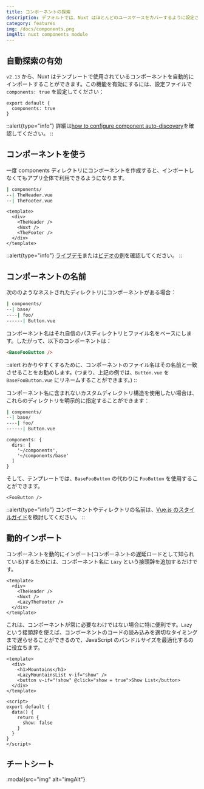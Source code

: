 ```yaml
---
title: コンポーネントの探索
description: デフォルトでは、Nuxt はほとんどのユースケースをカバーするように設定されています。このデフォルトの設定は、nuxt.config.js ファイルで上書きすることができます。
category: features
img: /docs/components.png
imgAlt: nuxt components module
---
```


## 自動探索の有効

`v2.13` から、Nuxt はテンプレートで使用されているコンポーネントを自動的にインポートすることができます。この機能を有効にするには、設定ファイルで `components: true` を設定してください：

```js{}[nuxt.config.js]
export default {
  components: true
}
```

::alert{type="info"}
詳細は[how to configure component auto-discovery](/docs/configuration-glossary/configuration-components#advanced)を確認してください。
::

## コンポーネントを使う

一度 components ディレクトリにコンポーネントを作成すると、インポートしなくてもアプリ全体で利用できるようになります。

```bash
| components/
--| TheHeader.vue
--| TheFooter.vue
```

```html{}[layouts/default.vue]
<template>
  <div>
    <TheHeader />
    <Nuxt />
    <TheFooter />
  </div>
</template>
```

::alert{type="info"}
[ライブデモ](https://codesandbox.io/s/nuxt-components-cou9k)または[ビデオの例](https://www.youtube.com/watch?v=lQ8OBrgVVr8)を確認してください。
::

## コンポーネントの名前

次ののようなネストされたディレクトリにコンポーネントがある場合：

```bash
| components/
--| base/
----| foo/
------| Button.vue
```

コンポーネント名はそれ自信のパスディレクトリとファイル名をベースにします。したがって、以下のコンポーネントは：

```html
<BaseFooButton />
```

::alert
わかりやすくするために、コンポーネントのファイル名はその名前と一致させることをお勧めします。(つまり、上記の例では、`Button.vue` を `BaseFooButton.vue` にリネームすることができます。)
::

コンポーネント名に含まれないカスタムディレクトリ構造を使用したい場合は、これらのディレクトリを明示的に指定することができます：

```bash
| components/
--| base/
----| foo/
------| Button.vue
```

```bash{}[nuxt.config.js]
components: {
  dirs: [
    '~/components',
    '~/components/base'
  ]
}
```

そして、テンプレートでは、`BaseFooButton` の代わりに `FooButton` を使用することができます。

```html{}[pages/index.vue]
<FooButton />
```

::alert{type="info"}
コンポーネントやディレクトリの名前は、[Vue.js のスタイルガイド](https://vuejs.org/v2/style-guide/)を検討してください。
::

## 動的インポート

コンポーネントを動的にインポート(コンポーネントの遅延ロードとして知られている)するためには、コンポーネント名に `Lazy` という接頭辞を追加するだけです。

```html{}[layouts/default.vue]
<template>
  <div>
    <TheHeader />
    <Nuxt />
    <LazyTheFooter />
  </div>
</template>
```

これは、コンポーネントが常に必要なわけではない場合に特に便利です。`Lazy` という接頭辞を使えば、コンポーネントのコードの読み込みを適切なタイミングまで遅らせることができるので、JavaScript のバンドルサイズを最適化するのに役立ちます。

```html{}[pages/index.vue]
<template>
  <div>
    <h1>Mountains</h1>
    <LazyMountainsList v-if="show" />
    <button v-if="!show" @click="show = true">Show List</button>
  </div>
</template>

<script>
export default {
  data() {
    return {
      show: false
    }
  }
}
</script>
```

## チートシート

:modal{src="img" alt="imgAlt"}
